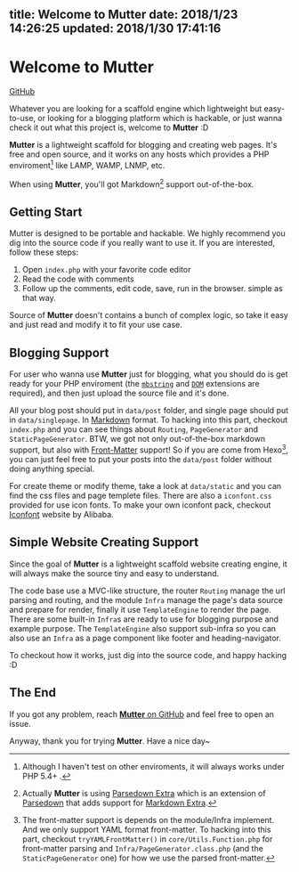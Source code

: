 title: Welcome to Mutter
date: 2018/1/23 14:26:25
updated: 2018/1/30 17:41:16
---

# Welcome to Mutter

[<i class="bl-icon i i-repo"></i> GitHub](https://github.com/BLumia/Mutter)

Whatever you are looking for a scaffold engine which lightweight but easy-to-use, or looking for a blogging platform which is hackable, or just wanna check it out what this project is, welcome to **Mutter** :D

**Mutter** is a lightweight scaffold for blogging and creating web pages. It's free and open source, and it works on any hosts which provides a PHP enviroment[^1] like LAMP, WAMP, LNMP, etc.

When using **Mutter**, you'll got Markdown[^2] support out-of-the-box.

## Getting Start

Mutter is designed to be portable and hackable. We highly recommend you dig into the source code if you really want to use it. If you are interested, follow these steps:

1. Open `index.php` with your favorite code editor
2. Read the code with comments
3. Follow up the comments, edit code, save, run in the browser. simple as that way.

Source of **Mutter** doesn't contains a bunch of complex logic, so take it easy and just read and modify it to fit your use case.

## Blogging Support

For user who wanna use **Mutter** just for blogging, what you should do is get ready for your PHP enviroment (the [`mbstring`](https://secure.php.net/manual/en/book.mbstring.php) and [`DOM`](https://secure.php.net/manual/en/book.dom.php) extensions are required), and then just upload the source file and it's done.

All your blog post should put in `data/post` folder, and single page should put in `data/singlepage`. In [Markdown](https://michelf.ca/projects/php-markdown/extra/) format. To hacking into this part, checkout `index.php` and you can see things about `Routing`, `PageGenerator` and `StaticPageGenerator`. BTW, we got not only out-of-the-box markdown support, but also with [Front-Matter](https://hexo.io/docs/front-matter.html) support! So if you are come from Hexo[^3], you can just feel free to put your posts into the `data/post` folder without doing anything special. 

For create theme or modify theme, take a look at `data/static` and you can find the css files and page templete files. There are also a `iconfont.css` provided for use icon fonts. To make your own iconfont pack, checkout [Iconfont](http://www.iconfont.cn/) website by Alibaba.

## Simple Website Creating Support

Since the goal of **Mutter** is a lightweight scaffold website creating engine, it will always make the source tiny and easy to understand.

The code base use a MVC-like structure, the router `Routing` manage the url parsing and routing, and the module `Infra` manage the page's data source and prepare for render, finally it use `TemplateEngine` to render the page. There are some built-in `Infra`s are ready to use for blogging purpose and example purpose. The `TemplateEngine` also support sub-infra so you can also use an `Infra` as a page component like footer and heading-navigator.

To checkout how it works, just dig into the source code, and happy hacking :D

## The End

If you got any problem, reach [**Mutter** on GitHub](https://github.com/BLumia/Mutter) and feel free to open an issue.

Anyway, thank you for trying **Mutter**. Have a nice day~

[^1]: Although I haven't test on other enviroments, it will always works under PHP 5.4+ .
[^2]: Actually **Mutter** is using [Parsedown Extra](https://github.com/erusev/parsedown-extra) which is an extension of [Parsedown](/) that adds support for [Markdown Extra](https://michelf.ca/projects/php-markdown/extra/).
[^3]: The front-matter support is depends on the module/Infra implement. And we only support YAML format front-matter. To hacking into this part, checkout `tryYAMLFrontMatter()` in `core/Utils.Function.php` for front-matter parsing and `Infra/PageGenerator.class.php` (and the `StaticPageGenerator` one) for how we use the parsed front-matter.